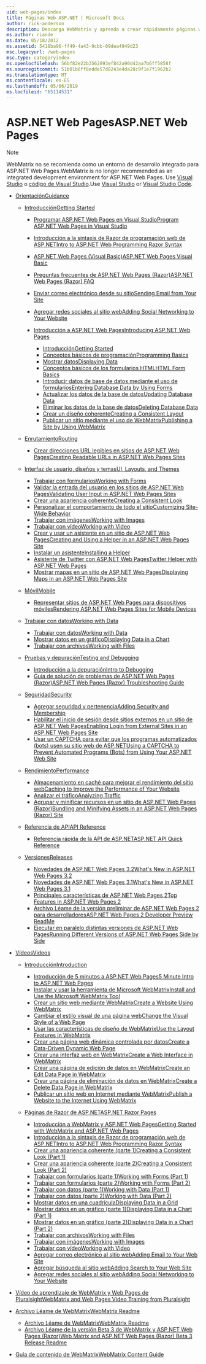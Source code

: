 ```yaml
---
uid: web-pages/index
title: Páginas Web ASP.NET | Microsoft Docs
author: rick-anderson
description: Descarga WebMatrix y aprenda a crear rápidamente páginas web en una manera ligera de combinar código de servidor con HTML.
ms.author: riande
ms.date: 05/18/2012
ms.assetid: 5418ba96-ff49-4a43-9cbb-09dea4949d23
msc.legacyurl: /web-pages
msc.type: categoryindex
ms.openlocfilehash: 56bf82e22b3562893ef842a90d42aa7b6ff5858f
ms.sourcegitcommit: 51b01b6ff8edde57d8243e4da28c9f1e7f1962b2
ms.translationtype: MT
ms.contentlocale: es-ES
ms.lasthandoff: 05/06/2019
ms.locfileid: "65114531"
---
```

# <a name="aspnet-web-pages"></a><span data-ttu-id="f914a-103">ASP.NET Web Pages</span><span class="sxs-lookup"><span data-stu-id="f914a-103">ASP.NET Web Pages</span></span>

> [!NOTE] 
> <span data-ttu-id="f914a-104">WebMatrix no se recomienda como un entorno de desarrollo integrado para ASP.NET Web Pages.</span><span class="sxs-lookup"><span data-stu-id="f914a-104">WebMatrix is no longer recommended as an integrated development environment for ASP.NET Web Pages.</span></span> <span data-ttu-id="f914a-105">Use [Visual Studio](xref:aspnet/web-pages/overview/getting-started/program-asp-net-web-pages-in-visual-studio) o [código de Visual Studio](https://code.visualstudio.com/).</span><span class="sxs-lookup"><span data-stu-id="f914a-105">Use [Visual Studio](xref:aspnet/web-pages/overview/getting-started/program-asp-net-web-pages-in-visual-studio) or [Visual Studio Code](https://code.visualstudio.com/).</span></span>

- [<span data-ttu-id="f914a-106">Orientación</span><span class="sxs-lookup"><span data-stu-id="f914a-106">Guidance</span></span>](overview/index.md)

    - [<span data-ttu-id="f914a-107">Introducción</span><span class="sxs-lookup"><span data-stu-id="f914a-107">Getting Started</span></span>](overview/getting-started/index.md)

        - [<span data-ttu-id="f914a-108">Programar ASP.NET Web Pages en Visual Studio</span><span class="sxs-lookup"><span data-stu-id="f914a-108">Program ASP.NET Web Pages in Visual Studio</span></span>](overview/getting-started/program-asp-net-web-pages-in-visual-studio.md)
        - [<span data-ttu-id="f914a-109">Introducción a la sintaxis de Razor de programación web de ASP.NET</span><span class="sxs-lookup"><span data-stu-id="f914a-109">Intro to ASP.NET Web Programming Razor Syntax</span></span>](overview/getting-started/introducing-razor-syntax-c.md)
        - [<span data-ttu-id="f914a-110">ASP.NET Web Pages (Visual Basic)</span><span class="sxs-lookup"><span data-stu-id="f914a-110">ASP.NET Web Pages Visual Basic</span></span>](overview/getting-started/introducing-razor-syntax-vb.md)
        - [<span data-ttu-id="f914a-111">Preguntas frecuentes de ASP.NET Web Pages (Razor)</span><span class="sxs-lookup"><span data-stu-id="f914a-111">ASP.NET Web Pages (Razor) FAQ</span></span>](overview/getting-started/aspnet-web-pages-razor-faq.md)
        - [<span data-ttu-id="f914a-112">Enviar correo electrónico desde su sitio</span><span class="sxs-lookup"><span data-stu-id="f914a-112">Sending Email from Your Site</span></span>](overview/getting-started/11-adding-email-to-your-web-site.md)
        - [<span data-ttu-id="f914a-113">Agregar redes sociales al sitio web</span><span class="sxs-lookup"><span data-stu-id="f914a-113">Adding Social Networking to Your Website</span></span>](overview/getting-started/13-adding-social-networking-to-your-web-site.md)
        - [<span data-ttu-id="f914a-114">Introducción a ASP.NET Web Pages</span><span class="sxs-lookup"><span data-stu-id="f914a-114">Introducing ASP.NET Web Pages</span></span>](overview/getting-started/introducing-aspnet-web-pages-2/index.md)

            - [<span data-ttu-id="f914a-115">Introducción</span><span class="sxs-lookup"><span data-stu-id="f914a-115">Getting Started</span></span>](overview/getting-started/introducing-aspnet-web-pages-2/getting-started.md)
            - [<span data-ttu-id="f914a-116">Conceptos básicos de programación</span><span class="sxs-lookup"><span data-stu-id="f914a-116">Programming Basics</span></span>](overview/getting-started/introducing-aspnet-web-pages-2/intro-to-web-pages-programming.md)
            - [<span data-ttu-id="f914a-117">Mostrar datos</span><span class="sxs-lookup"><span data-stu-id="f914a-117">Displaying Data</span></span>](overview/getting-started/introducing-aspnet-web-pages-2/displaying-data.md)
            - [<span data-ttu-id="f914a-118">Conceptos básicos de los formularios HTML</span><span class="sxs-lookup"><span data-stu-id="f914a-118">HTML Form Basics</span></span>](overview/getting-started/introducing-aspnet-web-pages-2/form-basics.md)
            - [<span data-ttu-id="f914a-119">Introducir datos de base de datos mediante el uso de formularios</span><span class="sxs-lookup"><span data-stu-id="f914a-119">Entering Database Data by Using Forms</span></span>](overview/getting-started/introducing-aspnet-web-pages-2/entering-data.md)
            - [<span data-ttu-id="f914a-120">Actualizar los datos de la base de datos</span><span class="sxs-lookup"><span data-stu-id="f914a-120">Updating Database Data</span></span>](overview/getting-started/introducing-aspnet-web-pages-2/updating-data.md)
            - [<span data-ttu-id="f914a-121">Eliminar los datos de la base de datos</span><span class="sxs-lookup"><span data-stu-id="f914a-121">Deleting Database Data</span></span>](overview/getting-started/introducing-aspnet-web-pages-2/deleting-data.md)
            - [<span data-ttu-id="f914a-122">Crear un diseño coherente</span><span class="sxs-lookup"><span data-stu-id="f914a-122">Creating a Consistent Layout</span></span>](overview/getting-started/introducing-aspnet-web-pages-2/layouts.md)
            - [<span data-ttu-id="f914a-123">Publicar un sitio mediante el uso de WebMatrix</span><span class="sxs-lookup"><span data-stu-id="f914a-123">Publishing a Site by Using WebMatrix</span></span>](overview/getting-started/introducing-aspnet-web-pages-2/publishing.md)
    - [<span data-ttu-id="f914a-124">Enrutamiento</span><span class="sxs-lookup"><span data-stu-id="f914a-124">Routing</span></span>](overview/routing/index.md)

        - [<span data-ttu-id="f914a-125">Crear direcciones URL legibles en sitios de ASP.NET Web Pages</span><span class="sxs-lookup"><span data-stu-id="f914a-125">Creating Readable URLs in ASP.NET Web Pages Sites</span></span>](overview/routing/creating-readable-urls-in-aspnet-web-pages-sites.md)
    - [<span data-ttu-id="f914a-126">Interfaz de usuario, diseños y temas</span><span class="sxs-lookup"><span data-stu-id="f914a-126">UI, Layouts, and Themes</span></span>](overview/ui-layouts-and-themes/index.md)

        - [<span data-ttu-id="f914a-127">Trabajar con formularios</span><span class="sxs-lookup"><span data-stu-id="f914a-127">Working with Forms</span></span>](overview/ui-layouts-and-themes/4-working-with-forms.md)
        - [<span data-ttu-id="f914a-128">Validar la entrada del usuario en los sitios de ASP.NET Web Pages</span><span class="sxs-lookup"><span data-stu-id="f914a-128">Validating User Input in ASP.NET Web Pages Sites</span></span>](overview/ui-layouts-and-themes/validating-user-input-in-aspnet-web-pages-sites.md)
        - [<span data-ttu-id="f914a-129">Crear una apariencia coherente</span><span class="sxs-lookup"><span data-stu-id="f914a-129">Creating a Consistent Look</span></span>](overview/ui-layouts-and-themes/3-creating-a-consistent-look.md)
        - [<span data-ttu-id="f914a-130">Personalizar el comportamiento de todo el sitio</span><span class="sxs-lookup"><span data-stu-id="f914a-130">Customizing Site-Wide Behavior</span></span>](overview/ui-layouts-and-themes/18-customizing-site-wide-behavior.md)
        - [<span data-ttu-id="f914a-131">Trabajar con imágenes</span><span class="sxs-lookup"><span data-stu-id="f914a-131">Working with Images</span></span>](overview/ui-layouts-and-themes/9-working-with-images.md)
        - [<span data-ttu-id="f914a-132">Trabajar con vídeo</span><span class="sxs-lookup"><span data-stu-id="f914a-132">Working with Video</span></span>](overview/ui-layouts-and-themes/10-working-with-video.md)
        - [<span data-ttu-id="f914a-133">Crear y usar un asistente en un sitio de ASP.NET Web Pages</span><span class="sxs-lookup"><span data-stu-id="f914a-133">Creating and Using a Helper in an ASP.NET Web Pages Site</span></span>](overview/ui-layouts-and-themes/creating-and-using-a-helper-in-an-aspnet-web-pages-site.md)
        - [<span data-ttu-id="f914a-134">Instalar un asistente</span><span class="sxs-lookup"><span data-stu-id="f914a-134">Installing a Helper</span></span>](overview/ui-layouts-and-themes/installing-helpers.md)
        - [<span data-ttu-id="f914a-135">Asistente de Twitter con ASP.NET Web Pages</span><span class="sxs-lookup"><span data-stu-id="f914a-135">Twitter Helper with ASP.NET Web Pages</span></span>](overview/ui-layouts-and-themes/twitter-helper.md)
        - [<span data-ttu-id="f914a-136">Mostrar mapas en un sitio de ASP.NET Web Pages</span><span class="sxs-lookup"><span data-stu-id="f914a-136">Displaying Maps in an ASP.NET Web Pages Site</span></span>](overview/ui-layouts-and-themes/displaying-maps-in-an-aspnet-web-pages-site.md)
    - [<span data-ttu-id="f914a-137">Móvil</span><span class="sxs-lookup"><span data-stu-id="f914a-137">Mobile</span></span>](overview/mobile/index.md)

        - [<span data-ttu-id="f914a-138">Representar sitios de ASP.NET Web Pages para dispositivos móviles</span><span class="sxs-lookup"><span data-stu-id="f914a-138">Rendering ASP.NET Web Pages Sites for Mobile Devices</span></span>](overview/mobile/rendering-aspnet-web-pages-sites-for-mobile-devices.md)
    - [<span data-ttu-id="f914a-139">Trabajar con datos</span><span class="sxs-lookup"><span data-stu-id="f914a-139">Working with Data</span></span>](overview/data/index.md)

        - [<span data-ttu-id="f914a-140">Trabajar con datos</span><span class="sxs-lookup"><span data-stu-id="f914a-140">Working with Data</span></span>](overview/data/5-working-with-data.md)
        - [<span data-ttu-id="f914a-141">Mostrar datos en un gráfico</span><span class="sxs-lookup"><span data-stu-id="f914a-141">Displaying Data in a Chart</span></span>](overview/data/7-displaying-data-in-a-chart.md)
        - [<span data-ttu-id="f914a-142">Trabajar con archivos</span><span class="sxs-lookup"><span data-stu-id="f914a-142">Working with Files</span></span>](overview/data/working-with-files.md)
    - [<span data-ttu-id="f914a-143">Pruebas y depuración</span><span class="sxs-lookup"><span data-stu-id="f914a-143">Testing and Debugging</span></span>](overview/testing-and-debugging/index.md)

        - [<span data-ttu-id="f914a-144">Introducción a la depuración</span><span class="sxs-lookup"><span data-stu-id="f914a-144">Intro to Debugging</span></span>](overview/testing-and-debugging/introduction-to-debugging.md)
        - [<span data-ttu-id="f914a-145">Guía de solución de problemas de ASP.NET Web Pages (Razor)</span><span class="sxs-lookup"><span data-stu-id="f914a-145">ASP.NET Web Pages (Razor) Troubleshooting Guide</span></span>](overview/testing-and-debugging/aspnet-web-pages-razor-troubleshooting-guide.md)
    - [<span data-ttu-id="f914a-146">Seguridad</span><span class="sxs-lookup"><span data-stu-id="f914a-146">Security</span></span>](overview/security/index.md)

        - [<span data-ttu-id="f914a-147">Agregar seguridad y pertenencia</span><span class="sxs-lookup"><span data-stu-id="f914a-147">Adding Security and Membership</span></span>](overview/security/16-adding-security-and-membership.md)
        - [<span data-ttu-id="f914a-148">Habilitar el inicio de sesión desde sitios externos en un sitio de ASP.NET Web Pages</span><span class="sxs-lookup"><span data-stu-id="f914a-148">Enabling Login from External Sites in an ASP.NET Web Pages Site</span></span>](overview/security/enabling-login-from-external-sites-in-an-aspnet-web-pages-site.md)
        - [<span data-ttu-id="f914a-149">Usar un CAPTCHA para evitar que los programas automatizados (bots) usen su sitio web de ASP.NET</span><span class="sxs-lookup"><span data-stu-id="f914a-149">Using a CAPTCHA to Prevent Automated Programs (Bots) from Using Your ASP.NET Web Site</span></span>](overview/security/using-a-catpcha-to-prevent-automated-programs-bots-from-using-your-aspnet-web-site.md)
    - [<span data-ttu-id="f914a-150">Rendimiento</span><span class="sxs-lookup"><span data-stu-id="f914a-150">Performance</span></span>](overview/performance-and-traffic/index.md)

        - [<span data-ttu-id="f914a-151">Almacenamiento en caché para mejorar el rendimiento del sitio web</span><span class="sxs-lookup"><span data-stu-id="f914a-151">Caching to Improve the Performance of Your Website</span></span>](overview/performance-and-traffic/15-caching-to-improve-the-performance-of-your-website.md)
        - [<span data-ttu-id="f914a-152">Analizar el tráfico</span><span class="sxs-lookup"><span data-stu-id="f914a-152">Analyzing Traffic</span></span>](overview/performance-and-traffic/14-analyzing-traffic.md)
        - [<span data-ttu-id="f914a-153">Agrupar y minificar recursos en un sitio de ASP.NET Web Pages (Razor)</span><span class="sxs-lookup"><span data-stu-id="f914a-153">Bundling and Minifying Assets in an ASP.NET Web Pages (Razor) Site</span></span>](overview/performance-and-traffic/bundling-and-minifying-assets-in-an-aspnet-web-pages-razor-site.md)
    - [<span data-ttu-id="f914a-154">Referencia de API</span><span class="sxs-lookup"><span data-stu-id="f914a-154">API Reference</span></span>](overview/api-reference/index.md)

        - [<span data-ttu-id="f914a-155">Referencia rápida de la API de ASP.NET</span><span class="sxs-lookup"><span data-stu-id="f914a-155">ASP.NET API Quick Reference</span></span>](overview/api-reference/asp-net-web-pages-api-reference.md)
    - [<span data-ttu-id="f914a-156">Versiones</span><span class="sxs-lookup"><span data-stu-id="f914a-156">Releases</span></span>](overview/releases/index.md)

        - [<span data-ttu-id="f914a-157">Novedades de ASP.NET Web Pages 3.2</span><span class="sxs-lookup"><span data-stu-id="f914a-157">What's New in ASP.NET Web Pages 3.2</span></span>](overview/releases/whats-new-in-aspnet-web-pages-32.md)
        - [<span data-ttu-id="f914a-158">Novedades de ASP.NET Web Pages 3.1</span><span class="sxs-lookup"><span data-stu-id="f914a-158">What's New in ASP.NET Web Pages 3.1</span></span>](overview/releases/whats-new-aspnet-web-pages-31.md)
        - [<span data-ttu-id="f914a-159">Principales características de ASP.NET Web Pages 2</span><span class="sxs-lookup"><span data-stu-id="f914a-159">Top Features in ASP.NET Web Pages 2</span></span>](overview/releases/top-features-in-web-pages-2.md)
        - [<span data-ttu-id="f914a-160">Archivo Léame de la versión preliminar de ASP.NET Web Pages 2 para desarrolladores</span><span class="sxs-lookup"><span data-stu-id="f914a-160">ASP.NET Web Pages 2 Developer Preview ReadMe</span></span>](overview/releases/aspnet-web-pages-2-developer-preview-readme.md)
        - [<span data-ttu-id="f914a-161">Ejecutar en paralelo distintas versiones de ASP.NET Web Pages</span><span class="sxs-lookup"><span data-stu-id="f914a-161">Running Different Versions of ASP.NET Web Pages Side by Side</span></span>](overview/releases/running-v1-and-v2-sites-side-by-side.md)
- [<span data-ttu-id="f914a-162">Vídeos</span><span class="sxs-lookup"><span data-stu-id="f914a-162">Videos</span></span>](videos/index.md)

    - [<span data-ttu-id="f914a-163">Introducción</span><span class="sxs-lookup"><span data-stu-id="f914a-163">Introduction</span></span>](videos/introduction/index.md)

        - [<span data-ttu-id="f914a-164">Introducción de 5 minutos a ASP.NET Web Pages</span><span class="sxs-lookup"><span data-stu-id="f914a-164">5 Minute Intro to ASP.NET Web Pages</span></span>](videos/introduction/5-minute-introduction-to-aspnet-web-pages.md)
        - [<span data-ttu-id="f914a-165">Instalar y usar la herramienta de Microsoft WebMatrix</span><span class="sxs-lookup"><span data-stu-id="f914a-165">Install and Use the Microsoft WebMatrix Tool</span></span>](videos/introduction/install-and-use-the-microsoft-webmatrix-tool.md)
        - [<span data-ttu-id="f914a-166">Crear un sitio web mediante WebMatrix</span><span class="sxs-lookup"><span data-stu-id="f914a-166">Create a Website Using WebMatrix</span></span>](videos/introduction/create-a-website-using-webmatrix.md)
        - [<span data-ttu-id="f914a-167">Cambiar el estilo visual de una página web</span><span class="sxs-lookup"><span data-stu-id="f914a-167">Change the Visual Style of a Web Page</span></span>](videos/introduction/change-the-visual-style-of-a-web-page.md)
        - [<span data-ttu-id="f914a-168">Usar las características de diseño de WebMatrix</span><span class="sxs-lookup"><span data-stu-id="f914a-168">Use the Layout Features in WebMatrix</span></span>](videos/introduction/use-the-layout-features-in-webmatrix.md)
        - [<span data-ttu-id="f914a-169">Crear una página web dinámica controlada por datos</span><span class="sxs-lookup"><span data-stu-id="f914a-169">Create a Data-Driven Dynamic Web Page</span></span>](videos/introduction/create-a-data-driven-dynamic-web-page.md)
        - [<span data-ttu-id="f914a-170">Crear una interfaz web en WebMatrix</span><span class="sxs-lookup"><span data-stu-id="f914a-170">Create a Web Interface in WebMatrix</span></span>](videos/introduction/create-a-web-interface-in-webmatrix.md)
        - [<span data-ttu-id="f914a-171">Crear una página de edición de datos en WebMatrix</span><span class="sxs-lookup"><span data-stu-id="f914a-171">Create an Edit Data Page in WebMatrix</span></span>](videos/introduction/create-an-edit-data-page-in-webmatrix.md)
        - [<span data-ttu-id="f914a-172">Crear una página de eliminación de datos en WebMatrix</span><span class="sxs-lookup"><span data-stu-id="f914a-172">Create a Delete Data Page in WebMatrix</span></span>](videos/introduction/create-a-delete-data-page-in-webmatrix.md)
        - [<span data-ttu-id="f914a-173">Publicar un sitio web en Internet mediante WebMatrix</span><span class="sxs-lookup"><span data-stu-id="f914a-173">Publish a Website to the Internet Using WebMatrix</span></span>](videos/introduction/publish-a-website-to-the-internet-using-webmatrix.md)
    - [<span data-ttu-id="f914a-174">Páginas de Razor de ASP.NET</span><span class="sxs-lookup"><span data-stu-id="f914a-174">ASP.NET Razor Pages</span></span>](videos/aspnet-razor-pages/index.md)

        - [<span data-ttu-id="f914a-175">Introducción a WebMatrix y ASP.NET Web Pages</span><span class="sxs-lookup"><span data-stu-id="f914a-175">Getting Started with WebMatrix and ASP.NET Web Pages</span></span>](videos/aspnet-razor-pages/getting-started-with-webmatrix-and-aspnet-web-pages.md)
        - [<span data-ttu-id="f914a-176">Introducción a la sintaxis de Razor de programación web de ASP.NET</span><span class="sxs-lookup"><span data-stu-id="f914a-176">Intro to ASP.NET Web Programming Razor Syntax</span></span>](videos/aspnet-razor-pages/introduction-to-aspnet-web-programming-using-the-razor-syntax.md)
        - [<span data-ttu-id="f914a-177">Crear una apariencia coherente (parte 1)</span><span class="sxs-lookup"><span data-stu-id="f914a-177">Creating a Consistent Look (Part 1)</span></span>](videos/aspnet-razor-pages/creating-a-consistent-look-part-1.md)
        - [<span data-ttu-id="f914a-178">Crear una apariencia coherente (parte 2)</span><span class="sxs-lookup"><span data-stu-id="f914a-178">Creating a Consistent Look (Part 2)</span></span>](videos/aspnet-razor-pages/creating-a-consistent-look-part-2.md)
        - [<span data-ttu-id="f914a-179">Trabajar con formularios (parte 1)</span><span class="sxs-lookup"><span data-stu-id="f914a-179">Working with Forms (Part 1)</span></span>](videos/aspnet-razor-pages/working-with-forms-part-1.md)
        - [<span data-ttu-id="f914a-180">Trabajar con formularios (parte 2)</span><span class="sxs-lookup"><span data-stu-id="f914a-180">Working with Forms (Part 2)</span></span>](videos/aspnet-razor-pages/working-with-forms-part-2.md)
        - [<span data-ttu-id="f914a-181">Trabajar con datos (parte 1)</span><span class="sxs-lookup"><span data-stu-id="f914a-181">Working with Data (Part 1)</span></span>](videos/aspnet-razor-pages/working-with-data-part-1.md)
        - [<span data-ttu-id="f914a-182">Trabajar con datos (parte 2)</span><span class="sxs-lookup"><span data-stu-id="f914a-182">Working with Data (Part 2)</span></span>](videos/aspnet-razor-pages/working-with-data-part-2.md)
        - [<span data-ttu-id="f914a-183">Mostrar datos en una cuadrícula</span><span class="sxs-lookup"><span data-stu-id="f914a-183">Displaying Data in a Grid</span></span>](videos/aspnet-razor-pages/displaying-data-in-a-grid.md)
        - [<span data-ttu-id="f914a-184">Mostrar datos en un gráfico (parte 1)</span><span class="sxs-lookup"><span data-stu-id="f914a-184">Displaying Data in a Chart (Part 1)</span></span>](videos/aspnet-razor-pages/displaying-data-in-a-chart-part-1.md)
        - [<span data-ttu-id="f914a-185">Mostrar datos en un gráfico (parte 2)</span><span class="sxs-lookup"><span data-stu-id="f914a-185">Displaying Data in a Chart (Part 2)</span></span>](videos/aspnet-razor-pages/displaying-data-in-a-chart-part-2.md)
        - [<span data-ttu-id="f914a-186">Trabajar con archivos</span><span class="sxs-lookup"><span data-stu-id="f914a-186">Working with Files</span></span>](videos/aspnet-razor-pages/working-with-files.md)
        - [<span data-ttu-id="f914a-187">Trabajar con imágenes</span><span class="sxs-lookup"><span data-stu-id="f914a-187">Working with Images</span></span>](videos/aspnet-razor-pages/working-with-images.md)
        - [<span data-ttu-id="f914a-188">Trabajar con vídeo</span><span class="sxs-lookup"><span data-stu-id="f914a-188">Working with Video</span></span>](videos/aspnet-razor-pages/working-with-video.md)
        - [<span data-ttu-id="f914a-189">Agregar correo electrónico al sitio web</span><span class="sxs-lookup"><span data-stu-id="f914a-189">Adding Email to Your Web Site</span></span>](videos/aspnet-razor-pages/adding-email-to-your-web-site.md)
        - [<span data-ttu-id="f914a-190">Agregar búsqueda al sitio web</span><span class="sxs-lookup"><span data-stu-id="f914a-190">Adding Search to Your Web Site</span></span>](videos/aspnet-razor-pages/adding-search-to-your-web-site.md)
        - [<span data-ttu-id="f914a-191">Agregar redes sociales al sitio web</span><span class="sxs-lookup"><span data-stu-id="f914a-191">Adding Social Networking to Your Website</span></span>](videos/aspnet-razor-pages/adding-social-networking-to-your-website.md)
- [<span data-ttu-id="f914a-192">Vídeo de aprendizaje de WebMatrix y Web Pages de Pluralsight</span><span class="sxs-lookup"><span data-stu-id="f914a-192">WebMatrix and Web Pages Video Training from Pluralsight</span></span>](pluralsight.md)
- [<span data-ttu-id="f914a-193">Archivo Léame de WebMatrix</span><span class="sxs-lookup"><span data-stu-id="f914a-193">WebMatrix Readme</span></span>](readme/index.md)

    - [<span data-ttu-id="f914a-194">Archivo Léame de WebMatrix</span><span class="sxs-lookup"><span data-stu-id="f914a-194">WebMatrix Readme</span></span>](readme/overview.md)
    - [<span data-ttu-id="f914a-195">Archivo Léame de la versión Beta 3 de WebMatrix y ASP.NET Web Pages (Razor)</span><span class="sxs-lookup"><span data-stu-id="f914a-195">Web Matrix and ASP.NET Web Pages (Razor) Beta 3 Release Readme</span></span>](readme/beta3.md)
- [<span data-ttu-id="f914a-196">Guía de contenido de WebMatrix</span><span class="sxs-lookup"><span data-stu-id="f914a-196">WebMatrix Content Guide</span></span>](content-guide.md)
